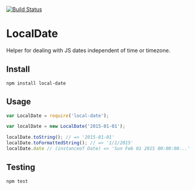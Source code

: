 [![Build Status](https://travis-ci.org/ismyrnow/local-date.svg)](https://travis-ci.org/ismyrnow/local-date)

# LocalDate

Helper for dealing with JS dates independent of time or timezone.

## Install

```
npm install local-date
```

## Usage

```javascript
var LocalDate = require('local-date');

var localDate = new LocalDate('2015-01-01');

localDate.toString(); // => '2015-01-01'
localDate.toFormattedString(); // => '1/1/2015'
localDate.date // (instanceof Date) => 'Sun Feb 01 2015 00:00:00...'
```

## Testing

```
npm test
```
